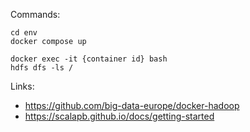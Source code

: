 
Commands:
    
    cd env
    docker compose up

    docker exec -it {container id} bash 
    hdfs dfs -ls /

Links:
 - https://github.com/big-data-europe/docker-hadoop
 - https://scalapb.github.io/docs/getting-started